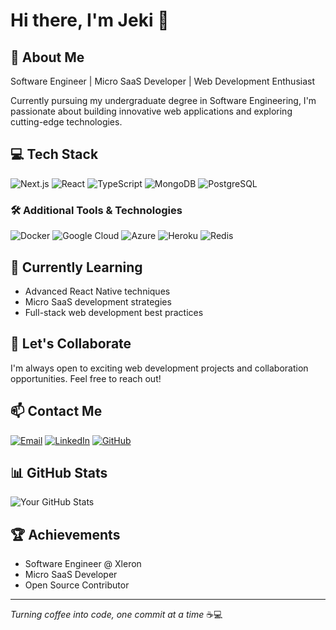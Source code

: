 # Hi there, I'm Jeki 👋

## 🚀 About Me
Software Engineer | Micro SaaS Developer | Web Development Enthusiast

Currently pursuing my undergraduate degree in Software Engineering, I'm passionate about building innovative web applications and exploring cutting-edge technologies.

## 💻 Tech Stack

![Next.js](https://img.shields.io/badge/Next.js-000000?style=for-the-badge&logo=nextdotjs&logoColor=white)
![React](https://img.shields.io/badge/React-61DAFB?style=for-the-badge&logo=react&logoColor=black)
![TypeScript](https://img.shields.io/badge/TypeScript-3178C6?style=for-the-badge&logo=typescript&logoColor=white)
![MongoDB](https://img.shields.io/badge/MongoDB-47A248?style=for-the-badge&logo=mongodb&logoColor=white)
![PostgreSQL](https://img.shields.io/badge/PostgreSQL-4169E1?style=for-the-badge&logo=postgresql&logoColor=white)

### 🛠️ Additional Tools & Technologies
![Docker](https://img.shields.io/badge/Docker-2496ED?style=for-the-badge&logo=docker&logoColor=white)
![Google Cloud](https://img.shields.io/badge/Google_Cloud-4285F4?style=for-the-badge&logo=google-cloud&logoColor=white)
![Azure](https://img.shields.io/badge/Microsoft_Azure-0078D4?style=for-the-badge&logo=microsoft-azure&logoColor=white)
![Heroku](https://img.shields.io/badge/Heroku-430098?style=for-the-badge&logo=heroku&logoColor=white)
![Redis](https://img.shields.io/badge/Redis-DC382D?style=for-the-badge&logo=redis&logoColor=white)

## 🌱 Currently Learning
- Advanced React Native techniques
- Micro SaaS development strategies
- Full-stack web development best practices

## 🤝 Let's Collaborate
I'm always open to exciting web development projects and collaboration opportunities. Feel free to reach out!

## 📫 Contact Me
[![Email](https://img.shields.io/badge/Email-D14836?style=for-the-badge&logo=gmail&logoColor=white)](mailto:kanchanakavitha6@gmail.com)
[![LinkedIn](https://img.shields.io/badge/LinkedIn-0077B5?style=for-the-badge&logo=linkedin&logoColor=white)](https://www.linkedin.com/in/your-linkedin-username)
[![GitHub](https://img.shields.io/badge/GitHub-181717?style=for-the-badge&logo=github&logoColor=white)](https://github.com/your-github-username)

## 📊 GitHub Stats
![Your GitHub Stats](https://github-readme-stats.vercel.app/api?username=your-github-username&show_icons=true&theme=radical)

## 🏆 Achievements
- Software Engineer @ Xleron
- Micro SaaS Developer
- Open Source Contributor

---
*Turning coffee into code, one commit at a time* ☕️💻
